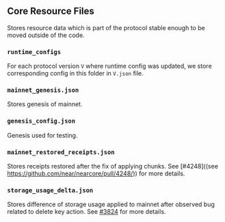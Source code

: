 ## Core Resource Files

Stores resource data which is part of the protocol stable enough to be moved outside of the code.

### `runtime_configs`

For each protocol version `V` where runtime config was updated, we store corresponding config in this folder in `V.json` file.

### `mainnet_genesis.json`

Stores genesis of mainnet.

### `genesis_config.json`

Genesis used for testing.

### `mainnet_restored_receipts.json`

Stores receipts restored after the fix of applying chunks. See [#4248]((see https://github.com/near/nearcore/pull/4248/)) for more details.

### `storage_usage_delta.json`

Stores difference of storage usage applied to mainnet after observed bug related to delete key action. See [#3824](https://github.com/near/nearcore/issues/3824) for more details.


